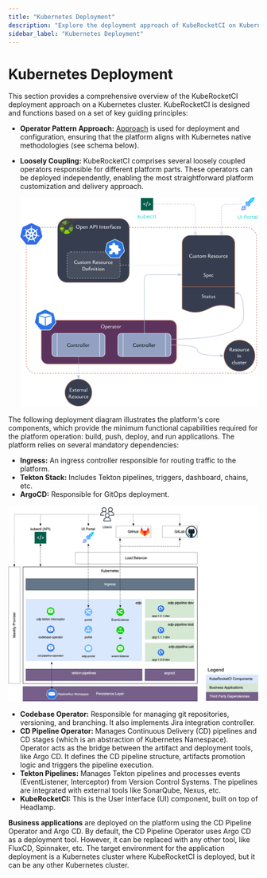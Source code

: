 ```yaml
---
title: "Kubernetes Deployment"
description: "Explore the deployment approach of KubeRocketCI on Kubernetes, highlighting the operator pattern approach, component overview, and platform's core functionalities."
sidebar_label: "Kubernetes Deployment"
---
```

<!-- markdownlint-disable MD025 -->

# Kubernetes Deployment

<head>
  <link rel="canonical" href="https://docs.kuberocketci.io/docs/developer-guide/kubernetes-deployment" />
</head>

This section provides a comprehensive overview of the KubeRocketCI deployment approach on a Kubernetes cluster. KubeRocketCI is designed and functions based on a set of key guiding principles:

* **Operator Pattern Approach:** [Approach](https://kubernetes.io/docs/concepts/extend-kubernetes/operator/) is used for deployment and configuration, ensuring that the platform aligns with Kubernetes native methodologies (see schema below).
* **Loosely Coupling:** KubeRocketCI comprises several loosely coupled operators responsible for different platform parts. These operators can be deployed independently, enabling the most straightforward platform customization and delivery approach.

  ![Kubernetes Operator](../assets/developer-guide/architecture/operator-pattern-approach.png)

The following deployment diagram illustrates the platform's core components, which provide the minimum functional capabilities required for the platform operation: build, push, deploy, and run applications. The platform relies on several mandatory dependencies:

* **Ingress:** An ingress controller responsible for routing traffic to the platform.
* **Tekton Stack:** Includes Tekton pipelines, triggers, dashboard, chains, etc.
* **ArgoCD:** Responsible for GitOps deployment.

![KubeRocketCI Deployment Diagram](../assets/developer-guide/architecture/deployment-diagram.png)

* **Codebase Operator:** Responsible for managing git repositories, versioning, and branching. It also implements Jira integration controller.
* **CD Pipeline Operator:** Manages Continuous Delivery (CD) pipelines and CD stages (which is an abstraction of Kubernetes Namespace). Operator acts as the bridge between the artifact and deployment tools, like Argo CD. It defines the CD pipeline structure, artifacts promotion logic and triggers the pipeline execution.
* **Tekton Pipelines:** Manages Tekton pipelines and processes events (EventListener, Interceptor) from Version Control Systems. The pipelines are integrated with external tools like SonarQube, Nexus, etc.
* **KubeRocketCI:** This is the User Interface (UI) component, built on top of Headlamp.

**Business applications** are deployed on the platform using the CD Pipeline Operator and Argo CD. By default, the CD Pipeline Operator uses Argo CD as a deployment tool. However, it can be replaced with any other tool, like FluxCD, Spinnaker, etc. The target environment for the application deployment is a Kubernetes cluster where KubeRocketCI is deployed, but it can be any other Kubernetes cluster.
